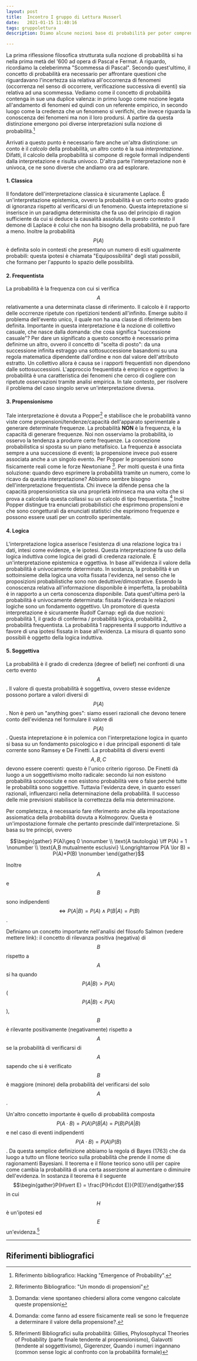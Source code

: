 ```yaml
---
layout: post
title:  Incontro I gruppo di Lettura Husserl
date:   2021-01-15 11:40:16
tags: gruppolettura
description: Diamo alcune nozioni base di probabilità per poter comprendere al meglio il pensiero filosofico della spiegazione scientifica.

---
```


La prima riflessione filosofica strutturata sulla nozione di probabilità si ha nella prima metà del '600 ad opera di Pascal e Fermat. A riguardo, ricordiamo la celeberimma "Scommessa di Pascal". Secondo  quest'ultimo, il concetto di probabilità era necessario per affrontare questioni che riguardavano l'incertezza sia relativa all'occorrenza di fenomeni (occorrenza nel senso di occorrere, verificazione successiva di eventi) sia relativa ad una scommessa. Vediamo come il concetto di probabilità contenga in sue una duplice valenza: in primo luogo come nozione legata all'andamento di fenomeni ed quindi con un referente empirico, in secondo luogo come la credenza che un fenomeno si verifichi, che invece riguarda la conoscenza dei fenomeni ma non il loro prodursi. A partire da questa distinzione emergono poi diverse interpretazioni sulla nozione di probabilità.[^1]

Arrivati a questo punto è necessario fare anche un'altra distinzione: un conto è il _calcolo_ della probabilità, un altro conto è la sua _interpretazione_. Difatti, il calcolo della propbabilità si compone di regole formali indipendenti dalla interpretazione e risulta univoco. D'altra parte l'interpretazione non è univoca, ce ne sono diverse che andiamo ora ad esplorare.

#### 1. Classica 
Il fondatore dell'interpretazione classica è sicuramente Laplace. È un'interpretazione epistemica, ovvero la probabilità è un certo nostro grado di ignoranza rispetto al verificarsi di un fenomeno. Questa intepretazione si inserisce in un paradigma determinista che fa uso del principio di ragion sufficiente da cui si deduce la causalità assoluta. In questo contesto il demone di Laplace è colui che non ha bisogno della probabilità, ne può fare a meno. Inoltre la probabilità $$P(A)$$ è definita solo in contesti che presentano un numero di esiti ugualmente probabili: questa ipotesi è chiamata "Equipossibilità" degli stati possibili, che formano per l'appunto lo spazio delle possibilità.
#### 2. Frequentista 
La probabilità è la frequenza con cui si verifica $$A$$ relativamente a una determinata classe di riferimento. Il calcolo è il rapporto delle occrrenze ripetute con ripetizioni tendenti all'infinito. Emerge subito il problema dell'evento unico, il quale non ha una classe di riferimento ben definita. Importante in questa interpretazione è la nozione di collettivo casuale, che nasce dalla domanda: che cosa significa "successione casuale"? Per dare un significato a questo concetto è necessario prima definirne un altro, ovvero il concetto di "scelta di posto": da una successione infinita estraggo una sottosuccessione basandomi su una regola matematica dipendente dall'ordine e non dal valore dell'attributo estratto. Un collettivo allora è causa se i rapporti frequentisti non dipendono dalle sottosuccessioni. L'approccio frequentista è empirico e oggettivo: la probabilità è una caratteristica dei fenomeni che cerco di cogliere con ripetute osservazioni tramite analisi empirica. In tale contesto, per risolvere il problema del caso singolo serve un'interpretazione diversa.
#### 3. Propensionismo
Tale interpretazione è dovuta a Popper[^2] e stabilisce che le probabilità vanno viste come propensioni/tendenze/capacità dell'apparato sperimentale a generare determinate frequenze. La probabilità **NON** è la frequenza, è la capacità di generare frequenze. Noi non osserviamo la probabilità, io osservo la tendenza a produrre certe frequenze. La concezione probabilistica si sposta su un piano metafisico. La frequenza è associata sempre a una successione di eventi; la propensione invece può essere associata anche a un singolo evento. Per Popper le propensioni sono fisicamente reali come le forze Newtoniane [^3]. Per molti questa è una finta soluzione: quando devo esprimere la probabilità tramite un numero, come lo ricavo da questa interpretazione? Abbiamo sembre bisogno dell'interpretazione frequentista. Chi invece la difende pensa che la capacità propensionistica sia una proprietà intrinseca ma una volta che si prova a calcolarla questa collassi su un calcolo di tipo frequentista. [^4] Inoltre Popper distingue tra enunciati probabilistici che esprimono propensioni e che sono congetturali da enunciati statistici che esprimono frequenze e possono essere usati per un controllo sperimentale.
#### 4. Logica 
L'interpretazione logica asserisce l'esistenza di una relazione logica tra i dati, intesi come evidenze, e le ipotesi. Questa interpretazione fa uso della logica induttiva come logica dei gradi di credenza razionale. È un'interpretazione epistemica e oggettiva. In base all'evidenza il valore della probabilità è univocamente determinato. In sostanza, la probabilità è un sottoinsieme della logica una volta fissata l'evidenza, nel senso che le proposizioni probabilistiche sono non deduttive/dimostrative. Essendo la conoscenza relativa all'informazione disponibile è imperfetta, la probabilità è in rapporto a un certa conoscenza disponibile. Data quest'ultima però la probabilità è univocamente determinata: fissata l'evidenza le relazioni logiche sono un fondamento oggettivo. Un promotore di questa interpretazione è sicuramente Rudolf Carnap: egli da due nozioni: probabilità 1, il grado di conferma / probabilità logica, probabilità 2, probabilità frequentista. La probabilità 1 rappresenta il supporto induttivo a favore di una ipotesi fissata in base all'evidenza. La misura di quanto sono possibili è oggetto della logica induttiva.
#### 5. Soggettiva
La probabilità è il grado di credenza (degree of belief) nei confronti di una certo evento $$A$$. Il valore di questa probabilità è soggettiva, ovvero stesse evidenze possono portare a valori diversi di $$P(A)$$. Non è però un "anything goes": siamo esseri razionali che devono tenere conto dell'evidenza nel formulare il valore di $$P(A)$$. Questa intepretazione è in polemica con l'interpretazione logica in quanto si basa su un fondamento psicologico e i due principali esponenti di tale corrente sono Ramsey e De Finetti. La probabilità di diversi eventi $$A,B,C$$ devono essere coerenti: questo è l'unico criterio rigoroso. De Finetti dà luogo a un soggettivismo molto radicale: secondo lui non esistono probabilità sconosciute e non esistono probabilità vere o false perché tutte le probabilità sono soggettive. Tuttavia l'evidenza deve, in quanto esseri razionali, influenzarci nella determinazione della probabilità. Il successo delle mie previsioni stabilisce la correttezza della mia determinazione.

Per completezza, è necessario fare riferimento anche alla impostazione assiomatica della probabilità dovuta a Kolmogorov. Questa è un'impostazione formale che pertanto prescinde dall'interpretazione. Si basa su tre principi, ovvero

$$\begin{gather} 
P(A)\geq 0      \nonumber \\
\text{A tautologia} \iff P(A) = 1 \nonumber \\
\text{A,B mutualmente esclusivi} \Longrightarrow P(A \lor B) = P(A)+P(B)   \nonumber
\end{gather}$$

Inoltre $$A$$ e $$B$$ sono indipendenti $$ \iff P(A\vert B) = P(A) \land P(B\vert A) = P(B)$$.

Definiamo un concetto importante nell'analisi del filosofo Salmon (vedere mettere link): il concetto di rilevanza positiva (negativa) di $$B$$ rispetto a $$A$$ si ha quando $$P(A\vert B) > P(A)$$ ($$P(A\vert B) < P(A)$$), $$B$$ è rilevante positivamente (negativamente) rispetto a $$A$$ se la probabilità di verificarsi di $$A$$ sapendo che si è verificato $$B$$ è maggiore (minore) della probabilità del verificarsi del solo $$A$$.

Un'altro concetto importante è quello di probabilità composta $$P(A\cdot B) = P(A) P(B\vert A) = P(B)P(A\vert B)$$ e nel caso di eventi indipendenti $$P(A\cdot B) = P(A) P(B)$$. Da questa semplice definizione abbiamo la regola di Bayes (1763) che da luogo a tutto un filone teorico sulla probabilità che prende il nome di ragionamenti Bayesiani. Il teorema e il filone teorico sono utili per capire come cambia la probabilità di una certa asserzione al aumentare o diminuire dell'evidenza. In sostanza il teorema è il seguente $$\begin{gather}P(H\vert E) = \frac{P(H\cdot E)}{P(E)}\end{gather}$$ in cui $$H$$ è un'ipotesi ed $$E$$ un'evidenza.[^5]

---
Riferimenti bibliografici
---

[^1]: Riferimento bibliografico: Hacking "Emergence of Probability".
[^2]: Riferimento Bibliografico: "Un mondo di propensioni"
[^3]: Domanda: viene spontaneo chiedersi allora come vengono calcolate queste propensioni
[^4]: Domanda: come fanno ad essere fisicamente reali se sono le frequenze a determinare il valore della propensione?.
[^5]: Riferimenti Bibliografici sulla probabilità: Gillies, Phylosophycal Theories of Probability (parte finale tendente al propensionismo), Galavotti (tendente al soggettivismo), Gigerenzer, Quando i numeri ingannano (common sense logic al confronto con la probabilità formale)


